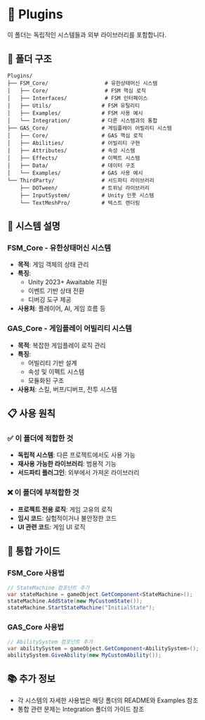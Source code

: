 # 🔌 Plugins

이 폴더는 독립적인 시스템들과 외부 라이브러리를 포함합니다.

## 📁 폴더 구조

```
Plugins/
├── FSM_Core/                  # 유한상태머신 시스템
│   ├── Core/                  # FSM 핵심 로직
│   ├── Interfaces/            # FSM 인터페이스
│   ├── Utils/                # FSM 유틸리티
│   ├── Examples/             # FSM 사용 예시
│   └── Integration/          # 다른 시스템과의 통합
├── GAS_Core/                 # 게임플레이 어빌리티 시스템
│   ├── Core/                 # GAS 핵심 로직
│   ├── Abilities/            # 어빌리티 구현
│   ├── Attributes/           # 속성 시스템
│   ├── Effects/              # 이펙트 시스템
│   ├── Data/                 # 데이터 구조
│   └── Examples/             # GAS 사용 예시
└── ThirdParty/               # 서드파티 라이브러리
    ├── DOTween/              # 트위닝 라이브러리
    ├── InputSystem/          # Unity 인풋 시스템
    └── TextMeshPro/          # 텍스트 렌더링
```

## 🎯 시스템 설명

### FSM_Core - 유한상태머신 시스템
- **목적**: 게임 객체의 상태 관리
- **특징**:
  - Unity 2023+ Awaitable 지원
  - 이벤트 기반 상태 전환
  - 디버깅 도구 제공
- **사용처**: 플레이어, AI, 게임 흐름 등

### GAS_Core - 게임플레이 어빌리티 시스템
- **목적**: 복잡한 게임플레이 로직 관리
- **특징**:
  - 어빌리티 기반 설계
  - 속성 및 이펙트 시스템
  - 모듈화된 구조
- **사용처**: 스킬, 버프/디버프, 전투 시스템

## 📋 사용 원칙

### ✅ 이 폴더에 적합한 것
- **독립적 시스템**: 다른 프로젝트에서도 사용 가능
- **재사용 가능한 라이브러리**: 범용적 기능
- **서드파티 플러그인**: 외부에서 가져온 라이브러리

### ❌ 이 폴더에 부적합한 것
- **프로젝트 전용 로직**: 게임 고유의 로직
- **임시 코드**: 실험적이거나 불안정한 코드
- **UI 관련 코드**: 게임 UI 로직

## 🔧 통합 가이드

### FSM_Core 사용법
```csharp
// StateMachine 컴포넌트 추가
var stateMachine = gameObject.GetComponent<StateMachine>();
stateMachine.AddState(new MyCustomState());
stateMachine.StartStateMachine("InitialState");
```

### GAS_Core 사용법
```csharp
// AbilitySystem 컴포넌트 추가
var abilitySystem = gameObject.GetComponent<AbilitySystem>();
abilitySystem.GiveAbility(new MyCustomAbility());
```

## 📚 추가 정보
- 각 시스템의 자세한 사용법은 해당 폴더의 README와 Examples 참조
- 통합 관련 문제는 Integration 폴더의 가이드 참조